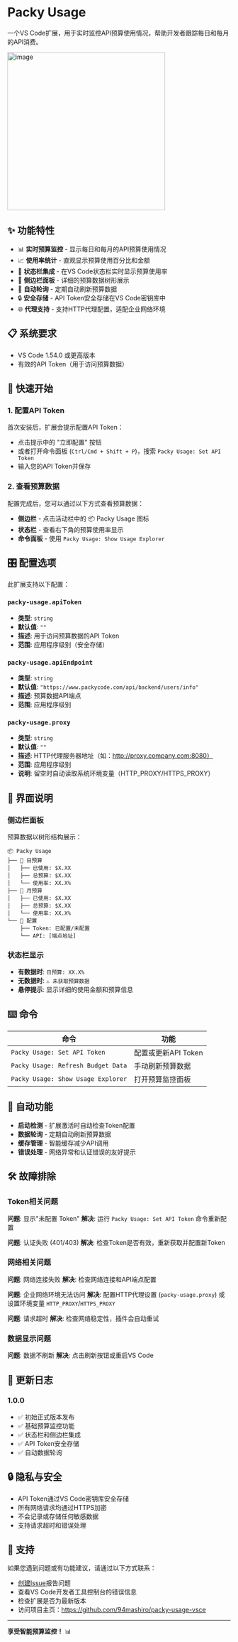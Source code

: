 # Packy Usage

一个VS Code扩展，用于实时监控API预算使用情况，帮助开发者跟踪每日和每月的API消费。

<img width="356" alt="image" src="https://github.com/user-attachments/assets/a8fc519c-598d-4022-b944-9c0bfee2a2be" />


## ✨ 功能特性

- 📊 **实时预算监控** - 显示每日和每月的API预算使用情况
- 📈 **使用率统计** - 直观显示预算使用百分比和金额
- 🔧 **状态栏集成** - 在VS Code状态栏实时显示预算使用率
- 🌳 **侧边栏面板** - 详细的预算数据树形展示
- 🔄 **自动轮询** - 定期自动刷新预算数据
- 🔒 **安全存储** - API Token安全存储在VS Code密钥库中
- 🌐 **代理支持** - 支持HTTP代理配置，适配企业网络环境

## 📋 系统要求

- VS Code 1.54.0 或更高版本
- 有效的API Token（用于访问预算数据）

## 🚀 快速开始

### 1. 配置API Token

首次安装后，扩展会提示配置API Token：

- 点击提示中的 "立即配置" 按钮
- 或者打开命令面板 (`Ctrl/Cmd + Shift + P`)，搜索 `Packy Usage: Set API Token`
- 输入您的API Token并保存

### 2. 查看预算数据

配置完成后，您可以通过以下方式查看预算数据：

- **侧边栏** - 点击活动栏中的 📦 Packy Usage 图标
- **状态栏** - 查看右下角的预算使用率显示
- **命令面板** - 使用 `Packy Usage: Show Usage Explorer`

## 🎛️ 配置选项

此扩展支持以下配置：

### `packy-usage.apiToken`
- **类型**: `string`
- **默认值**: `""`
- **描述**: 用于访问预算数据的API Token
- **范围**: 应用程序级别（安全存储）

### `packy-usage.apiEndpoint`
- **类型**: `string`
- **默认值**: `"https://www.packycode.com/api/backend/users/info"`
- **描述**: 预算数据API端点
- **范围**: 应用程序级别

### `packy-usage.proxy`
- **类型**: `string`
- **默认值**: `""`
- **描述**: HTTP代理服务器地址（如：http://proxy.company.com:8080）
- **范围**: 应用程序级别
- **说明**: 留空时自动读取系统环境变量（HTTP_PROXY/HTTPS_PROXY）

## 📱 界面说明

### 侧边栏面板

预算数据以树形结构展示：

```
📦 Packy Usage
├── 📅 日预算
│   ├── 已使用: $X.XX
│   ├── 总预算: $X.XX
│   └── 使用率: XX.X%
├── 📅 月预算
│   ├── 已使用: $X.XX
│   ├── 总预算: $X.XX
│   └── 使用率: XX.X%
└── 🔧 配置
    ├── Token: 已配置/未配置
    └── API: [端点地址]
```

### 状态栏显示

- **有数据时**: `日预算: XX.X%`
- **无数据时**: `⚠️ 未获取预算数据`
- **悬停提示**: 显示详细的使用金额和预算信息

## ⌨️ 命令

| 命令 | 功能 |
|------|------|
| `Packy Usage: Set API Token` | 配置或更新API Token |
| `Packy Usage: Refresh Budget Data` | 手动刷新预算数据 |
| `Packy Usage: Show Usage Explorer` | 打开预算监控面板 |

## 🔄 自动功能

- **启动检测** - 扩展激活时自动检查Token配置
- **数据轮询** - 定期自动刷新预算数据
- **缓存管理** - 智能缓存减少API调用
- **错误处理** - 网络异常和认证错误的友好提示

## 🛠️ 故障排除

### Token相关问题

**问题**: 显示"未配置 Token"
**解决**: 运行 `Packy Usage: Set API Token` 命令重新配置

**问题**: 认证失败 (401/403)
**解决**: 检查Token是否有效，重新获取并配置新Token

### 网络相关问题

**问题**: 网络连接失败
**解决**: 检查网络连接和API端点配置

**问题**: 企业网络环境无法访问
**解决**: 配置HTTP代理设置 (`packy-usage.proxy`) 或设置环境变量 `HTTP_PROXY`/`HTTPS_PROXY`

**问题**: 请求超时
**解决**: 检查网络稳定性，插件会自动重试

### 数据显示问题

**问题**: 数据不刷新
**解决**: 点击刷新按钮或重启VS Code

## 📄 更新日志

### 1.0.0

- ✅ 初始正式版本发布
- ✅ 基础预算监控功能
- ✅ 状态栏和侧边栏集成
- ✅ API Token安全存储
- ✅ 自动数据轮询

## 🔒 隐私与安全

- API Token通过VS Code密钥库安全存储
- 所有网络请求均通过HTTPS加密
- 不会记录或存储任何敏感数据
- 支持请求超时和错误处理

## 🤝 支持

如果您遇到问题或有功能建议，请通过以下方式联系：

- [创建Issue](https://github.com/94mashiro/packy-usage-vsce/issues)报告问题
- 查看VS Code开发者工具控制台的错误信息  
- 检查扩展是否为最新版本
- 访问项目主页：https://github.com/94mashiro/packy-usage-vsce

---

**享受智能预算监控！** 📊
